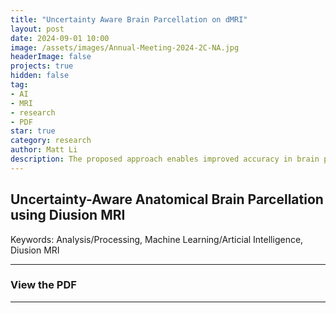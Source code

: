```yaml
---
title: "Uncertainty Aware Brain Parcellation on dMRI"
layout: post
date: 2024-09-01 10:00
image: /assets/images/Annual-Meeting-2024-2C-NA.jpg
headerImage: false
projects: true
hidden: false
tag:
- AI
- MRI
- research
- PDF
star: true
category: research
author: Matt Li
description: The proposed approach enables improved accuracy in brain parcellation from diffusion MRI, facilitating the understanding of the human brain in health and disease. It may also serve as an effective tool for brain abnormality detection, fostering inquiries into uncertainty-quantified diagnostics.
---
```


## Uncertainty-Aware Anatomical Brain Parcellation using Di usion MRI

Keywords: Analysis/Processing, Machine Learning/Arti cial Intelligence, Di usion MRI

---

### View the PDF


---
